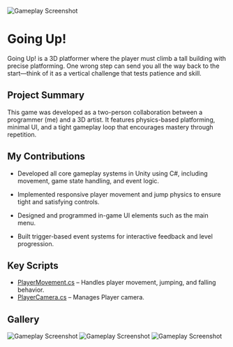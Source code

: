 ![Gameplay Screenshot](https://img.itch.zone/aW1nLzIwMDEzNDUyLnBuZw==/original/HTzeDg.png)
#  Going Up!

Going Up! is a 3D platformer where the player must climb a tall building with precise platforming. One wrong step can send you all the way back to the start—think of it as a vertical challenge that tests patience and skill.

## Project Summary

This game was developed as a two-person collaboration between a programmer (me) and a 3D artist. It features physics-based platforming, minimal UI, and a tight gameplay loop that encourages mastery through repetition.

## My Contributions

* Developed all core gameplay systems in Unity using C#, including movement, game state handling, and event logic.

* Implemented responsive player movement and jump physics to ensure tight and satisfying controls.

* Designed and programmed in-game UI elements such as the main menu.

* Built trigger-based event systems for interactive feedback and level progression.


## Key Scripts

- [PlayerMovement.cs](https://github.com/Albvasper/GoingUp/blob/main/Going%20Up/Assets/Scripts/new/PlayerMovement.cs) – Handles player movement, jumping, and falling behavior.
- [PlayerCamera.cs](https://github.com/Albvasper/GoingUp/blob/main/Going%20Up/Assets/Scripts/new/PlayerCamera.cs) – Manages Player camera.

## Gallery
![Gameplay Screenshot](https://img.itch.zone/aW1hZ2UvMzM0NDk0OC8yMTc1MTIzMi5wbmc=/original/6fC%2B8a.png)
![Gameplay Screenshot](https://img.itch.zone/aW1hZ2UvMzM0NDk0OC8yMTc1MTIzMS5wbmc=/original/zxOSSZ.png)
![Gameplay Screenshot](https://img.itch.zone/aW1hZ2UvMzM0NDk0OC8yMTc1MTIzMy5wbmc=/original/UD7gFB.png)
